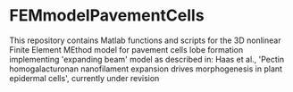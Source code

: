 # FEMmodelPavementCells
This repository contains Matlab functions and scripts for the 3D nonlinear Finite Element MEthod model for pavement cells lobe formation implementing 'expanding beam' model as described in:
Haas et al., 'Pectin homogalacturonan nanofilament expansion drives morphogenesis in plant epidermal cells', currently under revision
